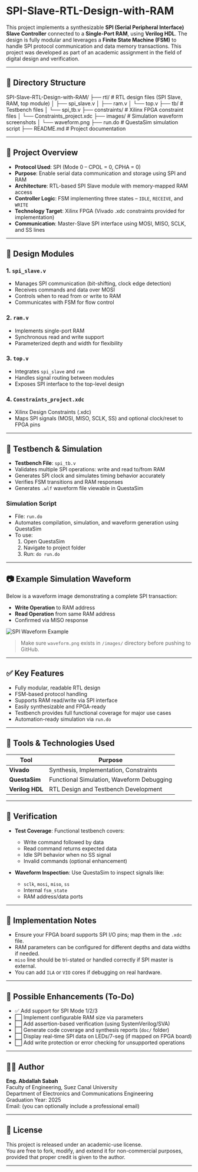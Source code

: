 # SPI-Slave-RTL-Design-with-RAM

This project implements a synthesizable **SPI (Serial Peripheral Interface) Slave Controller** connected to a **Single-Port RAM**, using **Verilog HDL**. The design is fully modular and leverages a **Finite State Machine (FSM)** to handle SPI protocol communication and data memory transactions. This project was developed as part of an academic assignment in the field of digital design and verification.

---

## 📁 Directory Structure
SPI-Slave-RTL-Design-with-RAM/
├── rtl/ # RTL design files (SPI Slave, RAM, top module)
│ ├── spi_slave.v
│ ├── ram.v
│ └── top.v
├── tb/ # Testbench files
│ └── spi_tb.v
├── constraints/ # Xilinx FPGA constraint files
│ └── Constraints_project.xdc
├── images/ # Simulation waveform screenshots
│ └── waveform.png
├── run.do # QuestaSim simulation script
├── README.md # Project documentation

---

## 🧠 Project Overview

- **Protocol Used**: SPI (Mode 0 – CPOL = 0, CPHA = 0)
- **Purpose**: Enable serial data communication and storage using SPI and RAM
- **Architecture**: RTL-based SPI Slave module with memory-mapped RAM access
- **Controller Logic**: FSM implementing three states – `IDLE`, `RECEIVE`, and `WRITE`
- **Technology Target**: Xilinx FPGA (Vivado .xdc constraints provided for implementation)
- **Communication**: Master-Slave SPI interface using MOSI, MISO, SCLK, and SS lines

---

## 📐 Design Modules

### 1. `spi_slave.v`
- Manages SPI communication (bit-shifting, clock edge detection)
- Receives commands and data over MOSI
- Controls when to read from or write to RAM
- Communicates with FSM for flow control

### 2. `ram.v`
- Implements single-port RAM
- Synchronous read and write support
- Parameterized depth and width for flexibility

### 3. `top.v`
- Integrates `spi_slave` and `ram`
- Handles signal routing between modules
- Exposes SPI interface to the top-level design

### 4. `Constraints_project.xdc`
- Xilinx Design Constraints (.xdc)
- Maps SPI signals (MOSI, MISO, SCLK, SS) and optional clock/reset to FPGA pins

---

## 🔬 Testbench & Simulation

- **Testbench File**: `spi_tb.v`
- Validates multiple SPI operations: write and read to/from RAM
- Generates SPI clock and simulates timing behavior accurately
- Verifies FSM transitions and RAM responses
- Generates `.wlf` waveform file viewable in QuestaSim

### Simulation Script
- File: `run.do`
- Automates compilation, simulation, and waveform generation using QuestaSim
- To use:
  1. Open QuestaSim
  2. Navigate to project folder
  3. Run: `do run.do`

---

## 📷 Example Simulation Waveform

Below is a waveform image demonstrating a complete SPI transaction:
- **Write Operation** to RAM address
- **Read Operation** from same RAM address
- Confirmed via MISO response

![SPI Waveform Example](images/waveform.png)

> Make sure `waveform.png` exists in `/images/` directory before pushing to GitHub.

---

## ✅ Key Features

- Fully modular, readable RTL design
- FSM-based protocol handling
- Supports RAM read/write via SPI interface
- Easily synthesizable and FPGA-ready
- Testbench provides full functional coverage for major use cases
- Automation-ready simulation via `run.do`

---

## 🧰 Tools & Technologies Used

| Tool         | Purpose                              |
|--------------|---------------------------------------|
| **Vivado**   | Synthesis, Implementation, Constraints |
| **QuestaSim**| Functional Simulation, Waveform Debugging |
| **Verilog HDL** | RTL Design and Testbench Development |

---

## 🧪 Verification

- **Test Coverage**: Functional testbench covers:
  - Write command followed by data
  - Read command returns expected data
  - Idle SPI behavior when no SS signal
  - Invalid commands (optional enhancement)

- **Waveform Inspection**: Use QuestaSim to inspect signals like:
  - `sclk`, `mosi`, `miso`, `ss`
  - Internal `fsm_state`
  - RAM address/data ports

---

## 📎 Implementation Notes

- Ensure your FPGA board supports SPI I/O pins; map them in the `.xdc` file.
- RAM parameters can be configured for different depths and data widths if needed.
- `miso` line should be tri-stated or handled correctly if SPI master is external.
- You can add `ILA` or `VIO` cores if debugging on real hardware.

---

## 🔄 Possible Enhancements (To-Do)

- ✅ Add support for SPI Mode 1/2/3
- ⬜ Implement configurable RAM size via parameters
- ⬜ Add assertion-based verification (using SystemVerilog/SVA)
- ⬜ Generate code coverage and synthesis reports (`doc/` folder)
- ⬜ Display real-time SPI data on LEDs/7-seg (if mapped on FPGA board)
- ⬜ Add write protection or error checking for unsupported operations

---

## 👨‍💻 Author

**Eng. Abdallah Sabah**  
Faculty of Engineering, Suez Canal University  
Department of Electronics and Communications Engineering  
Graduation Year: 2025  
Email: (you can optionally include a professional email)

---

## 📜 License

This project is released under an academic-use license.  
You are free to fork, modify, and extend it for non-commercial purposes, provided that proper credit is given to the author.

---
